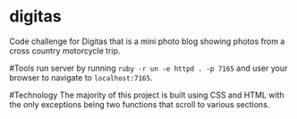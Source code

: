 # digitas
Code challenge for Digitas that is a mini photo blog showing photos
from a cross country motorcycle trip. 

#Tools
run server by running `ruby -r un -e httpd . -p 7165` and user your browser
to navigate to `localhost:7165`.

#Technology
The majority of this project is built using CSS and HTML with the only exceptions
being two functions that scroll to various sections.

